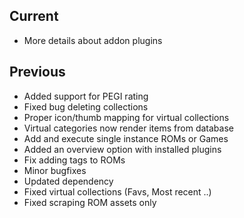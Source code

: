 ## Current
- More details about addon plugins

## Previous
- Added support for PEGI rating
- Fixed bug deleting collections
- Proper icon/thumb mapping for virtual collections
- Virtual categories now render items from database
- Add and execute single instance ROMs or Games
- Added an overview option with installed plugins
- Fix adding tags to ROMs
- Minor bugfixes
- Updated dependency
- Fixed virtual collections (Favs, Most recent ..)
- Fixed scraping ROM assets only